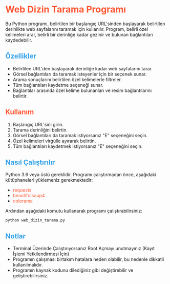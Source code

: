 <!DOCTYPE html>
<html lang="tr">
<head>
    <meta charset="UTF-8">
    <meta name="viewport" content="width=device-width, initial-scale=1.0">
   
</head>
<body>
    <h1 style="color: #ff5733;">Web Dizin Tarama Programı</h1>
    <p>Bu Python programı, belirtilen bir başlangıç URL'sinden başlayarak belirtilen derinlikte web sayfalarını taramak için kullanılır. Program, belirli özel kelimeleri arar, belirli bir derinliğe kadar gezinir ve bulunan bağlantıları kaydedebilir.</p>
    <h2 style="color: #36a2eb;">Özellikler</h2>
    <ul>
        <li>Belirtilen URL'den başlayarak derinliğe kadar web sayfalarını tarar.</li>
        <li>Görsel bağlantıları da taramak isteyenler için bir seçenek sunar.</li>
        <li>Arama sonuçlarını belirtilen özel kelimelerle filtreler.</li>
        <li>Tüm bağlantıları kaydetme seçeneği sunar.</li>
        <li>Bağlantılar arasında özel kelime bulunanları ve resim bağlantılarını belirtir.</li>
    </ul>
    <h2 style="color: #ff5733;">Kullanım</h2>
    <ol>
        <li>Başlangıç URL'sini girin.</li>
        <li>Tarama derinliğini belirtin.</li>
        <li>Görsel bağlantıları da taramak istiyorsanız "E" seçeneğini seçin.</li>
        <li>Özel kelimeleri virgülle ayırarak belirtin.</li>
        <li>Tüm bağlantıları kaydetmek istiyorsanız "E" seçeneğini seçin.</li>
    </ol>
    <h2 style="color: #36a2eb;">Nasıl Çalıştırılır</h2>
    <p>Python 3.6 veya üstü gereklidir. Programı çalıştırmadan önce, aşağıdaki kütüphaneleri yüklemeniz gerekmektedir:</p>
    <ul>
        <li><span style="color: #ff5733;">requests</span></li>
        <li><span style="color: #ff5733;">beautifulsoup4</span></li>
        <li><span style="color: #ff5733;">colorama</span></li>
    </ul>
    <p>Ardından aşağıdaki komutu kullanarak programı çalıştırabilirsiniz:</p>
    <pre><code>python web_dizin_tarama.py</code></pre>
    <h2 style="color: #36a2eb;">Notlar</h2>
    <ul>
        <li>Terminal Üzerinde Çalıştırıyorsanız Root Açmayı unutmayınız (Kayıt İşlemi Yetkilendirmesi İçin)</li>
        <li>Programın çalışması birtakım hatalara neden olabilir, bu nedenle dikkatli kullanılmalıdır.</li>
        <li>Programın kaynak kodunu dilediğiniz gibi değiştirebilir ve geliştirebilirsiniz.</li>
    </ul>
</body>
</html>
